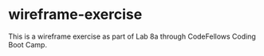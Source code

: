 # wireframe-exercise

This is a wireframe exercise as part of Lab 8a through CodeFellows Coding Boot Camp.
